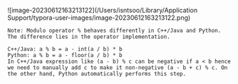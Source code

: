 ![image-20230612163213122](/Users/isntsoo/Library/Application Support/typora-user-images/image-20230612163213122.png)

~~~asciiarmor
Note: Modulo operator % behaves differently in C++/Java and Python. The difference lies in the operator implementation.

C++/Java: a % b = a - int(a / b) * b
Python: a % b = a - floor(a / b) * b
In C++/Java expression like (a - b) % c can be negative if a < b hence we need to manually add c to make it non-negative (a - b + c) % c. On the other hand, Python automatically performs this step.
~~~

